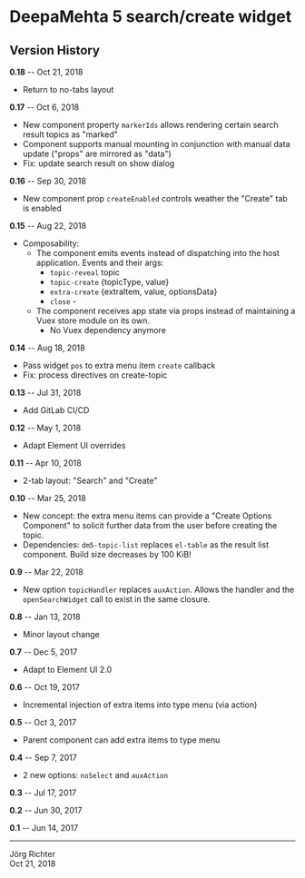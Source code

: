 # DeepaMehta 5 search/create widget

## Version History

**0.18** -- Oct 21, 2018

* Return to no-tabs layout

**0.17** -- Oct 6, 2018

* New component property `markerIds` allows rendering certain search result topics as "marked"
* Component supports manual mounting in conjunction with manual data update ("props" are mirrored as "data")
* Fix: update search result on show dialog

**0.16** -- Sep 30, 2018

* New component prop `createEnabled` controls weather the "Create" tab is enabled

**0.15** -- Aug 22, 2018

* Composability:
    * The component emits events instead of dispatching into the host application. Events and their args:
        * `topic-reveal`  topic
        * `topic-create`  {topicType, value}
        * `extra-create`  {extraItem, value, optionsData}
        * `close`         -
    * The component receives app state via props instead of maintaining a Vuex store module on its own.
        * No Vuex dependency anymore

**0.14** -- Aug 18, 2018

* Pass widget `pos` to extra menu item `create` callback
* Fix: process directives on create-topic

**0.13** -- Jul 31, 2018

* Add GitLab CI/CD

**0.12** -- May 1, 2018

* Adapt Element UI overrides

**0.11** -- Apr 10, 2018

* 2-tab layout: "Search" and "Create"

**0.10** -- Mar 25, 2018

* New concept: the extra menu items can provide a "Create Options Component" to solicit further data from the user before creating the topic.
* Dependencies: `dm5-topic-list` replaces `el-table` as the result list component. Build size decreases by 100 KiB!

**0.9** -- Mar 22, 2018

* New option `topicHandler` replaces `auxAction`. Allows the handler and the `openSearchWidget` call to exist in the same closure.

**0.8** -- Jan 13, 2018

* Minor layout change

**0.7** -- Dec 5, 2017

* Adapt to Element UI 2.0

**0.6** -- Oct 19, 2017

* Incremental injection of extra items into type menu (via action)

**0.5** -- Oct 3, 2017

* Parent component can add extra items to type menu

**0.4** -- Sep 7, 2017

* 2 new options: `noSelect` and `auxAction`

**0.3** -- Jul 17, 2017

**0.2** -- Jun 30, 2017

**0.1** -- Jun 14, 2017

------------
Jörg Richter  
Oct 21, 2018
